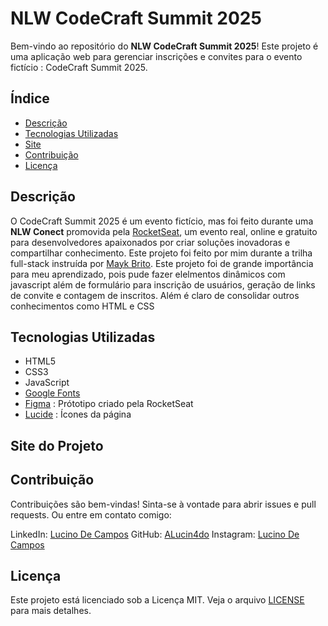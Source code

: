 # NLW CodeCraft Summit 2025

Bem-vindo ao repositório do **NLW CodeCraft Summit 2025**! Este projeto é uma aplicação web para gerenciar inscrições e convites para o evento fictício :  CodeCraft Summit 2025.

## Índice

- [Descrição](#descrição)
- [Tecnologias Utilizadas](#tecnologias-utilizadas)
- [Site](#Site-do-Projeto)
- [Contribuição](#contribuição)
- [Licença](#licença)

## Descrição

O CodeCraft Summit 2025 é um evento fictício, mas foi feito durante uma **NLW Conect** promovida pela [RocketSeat](https://rocketseat.com.br), um evento real, online e gratuito para desenvolvedores apaixonados por criar soluções inovadoras e compartilhar conhecimento. Este projeto foi feito por mim durante a trilha full-stack instruída por [Mayk Brito](https://www.linkedin.com/in/maykbrito?utm_source=share&utm_campaign=share_via&utm_content=profile&utm_medium=android_app). Este projeto foi de grande importância para meu aprendizado, pois pude fazer elelmentos dinâmicos com javascript além de  formulário para inscrição de usuários, geração de links de convite  e contagem de inscritos. Além é claro de consolidar outros conhecimentos como HTML e CSS

## Tecnologias Utilizadas

- HTML5
- CSS3
- JavaScript
- [Google Fonts](https://fonts.google.com/)
- [Figma](https://www.figma.com/community/file/1471120839033505457) : Prótotipo criado pela RocketSeat
- [Lucide](https://lucide.dev) : Ícones da página


## Site do Projeto

## Contribuição

Contribuições são bem-vindas! Sinta-se à vontade para abrir issues e pull requests. Ou entre em contato comigo:

LinkedIn: [Lucino De Campos](https://www.linkedin.com/in/lucino-de-campos/)
GitHub: [ALucin4do](https://github.com/ALucin4do/)
Instagram: [Lucino De Campos](https://www.instagram.com/lucino_de_campos/)


## Licença

Este projeto está licenciado sob a Licença MIT. Veja o arquivo [LICENSE](LICENSE) para mais detalhes.

